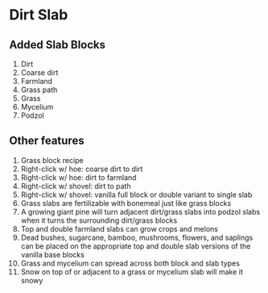 # Dirt Slab

## Added Slab Blocks

1. Dirt
1. Coarse dirt
1. Farmland
1. Grass path
1. Grass
1. Mycelium
1. Podzol

## Other features

1. Grass block recipe
1. Right-click w/ hoe: coarse dirt to dirt
1. Right-click w/ hoe: dirt to farmland
1. Right-click w/ shovel: dirt to path
1. Right-click w/ shovel: vanilla full block or double variant to single slab
1. Grass slabs are fertilizable with bonemeal just like grass blocks
1. A growing giant pine will turn adjacent dirt/grass slabs into podzol slabs when it turns the surrounding dirt/grass blocks
1. Top and double farmland slabs can grow crops and melons
1. Dead bushes, sugarcane, bamboo, mushrooms, flowers, and saplings can be placed on the appropriate top and double slab versions of the vanilla base blocks
1. Grass and mycelium can spread across both block and slab types
1. Snow on top of or adjacent to a grass or mycelium slab will make it snowy